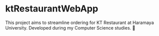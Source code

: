 # ktRestaurantWebApp
This project aims to streamline ordering for KT Restaurant at Haramaya University. Developed during my Computer Science studies. 🚀
